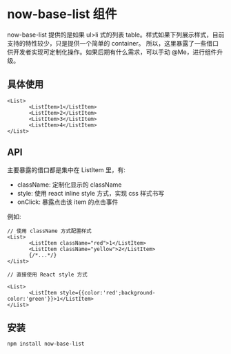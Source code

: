 # now-base-list 组件

now-base-list 提供的是如果 ul>li 式的列表 table。样式如果下列展示样式，目前支持的特性较少，只是提供一个简单的 container。
所以，这里暴露了一些借口供开发者实现可定制化操作。如果后期有什么需求，可以手动 @Me，进行组件升级。

## 具体使用
```
<List>
       <ListItem>1</ListItem>
       <ListItem>2</ListItem>
       <ListItem>3</ListItem>
       <ListItem>4</ListItem>
</List>
```

## API
主要暴露的借口都是集中在 ListItem 里，有:

 - className: 定制化显示的 className
 - style: 使用 react inline style 方式，实现 css 样式书写
 - onClick: 暴露点击该 item 的点击事件

例如:
```
// 使用 className 方式配置样式
<List>
       <ListItem className="red">1</ListItem>
       <ListItem className="yellow">2</ListItem>
       {/*...*/}
</List>

// 直接使用 React style 方式

<List>
       <ListItem style={{color:'red';background-color:'green'}}>1</ListItem>
</List>
```


## 安装

```
npm install now-base-list
```


